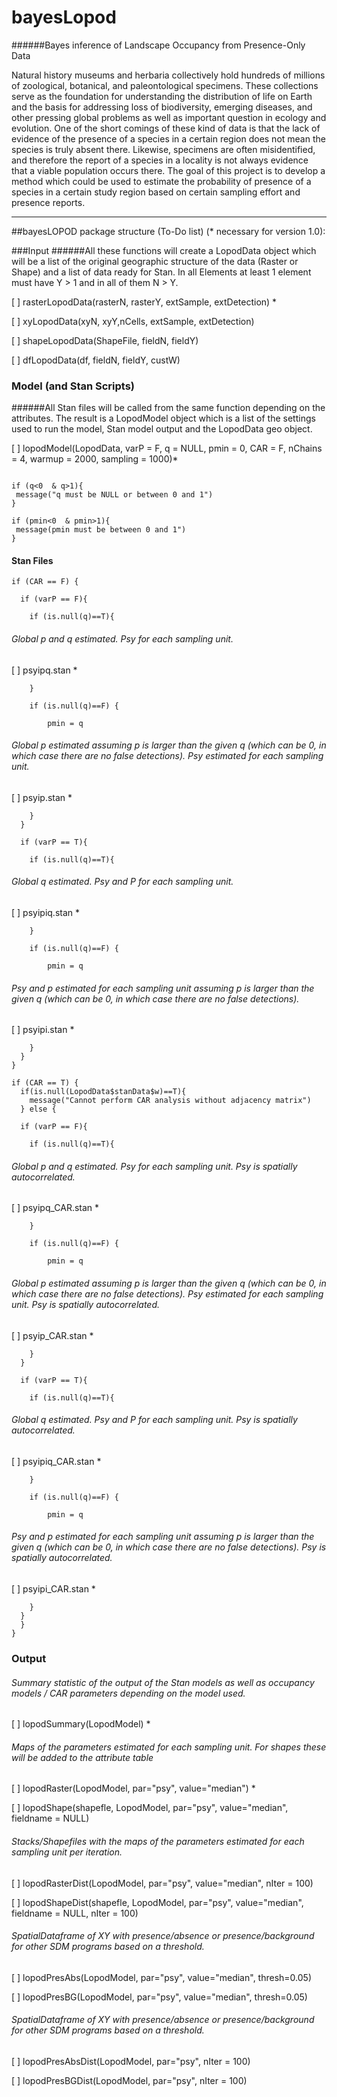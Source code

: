 # bayesLopod
######Bayes inference of Landscape Occupancy from Presence-Only Data

Natural history museums and herbaria collectively hold hundreds of millions of zoological, botanical, and paleontological specimens. These collections serve as the foundation for understanding the distribution of life on Earth and the basis for addressing loss of biodiversity, emerging diseases, and other pressing global problems as well as important question in ecology and evolution. One of the short comings of these kind of data is that the lack of evidence of the presence of a species in a certain region does not mean the species is truly absent there. Likewise, specimens are often misidentified, and therefore the report of a species in a locality is not always evidence that a viable population occurs there. The goal of this project is to develop a method which could be used to estimate the probability of presence of a species in a certain study region based on certain sampling effort and presence reports. 

***

##bayesLOPOD package structure (To-Do list)
(* necessary for version 1.0):

###Input
######All these functions will create a LopodData object which will be a list of the original geographic structure of the data (Raster or Shape) and a list of data ready for Stan. In all Elements at least 1 element must have Y > 1 and in all of them N > Y.

[ ] rasterLopodData(rasterN, rasterY, extSample, extDetection) *

[ ] xyLopodData(xyN, xyY,nCells, extSample, extDetection)

[ ] shapeLopodData(ShapeFile, fieldN, fieldY)

[ ] dfLopodData(df, fieldN, fieldY, custW)

### Model (and Stan Scripts)

######All Stan files will be called from the same function depending on the attributes. The result is a LopodModel object which is a list of the settings used to run the model,  Stan model output and the LopodData geo object.

[ ] lopodModel(LopodData, varP = F, q =  NULL, pmin = 0, CAR = F, nChains = 4, warmup = 2000, sampling = 1000)*

``` {r}

if (q<0  & q>1){
 message("q must be NULL or between 0 and 1")
}

if (pmin<0  & pmin>1){
 message(pmin must be between 0 and 1")
}
```

#### Stan Files

``` {r}
if (CAR == F) {

  if (varP == F){

    if (is.null(q)==T){
```
###### Global p and q estimated. Psy for each sampling unit.

[ ] psyipq.stan *


``` {r}
    }

    if (is.null(q)==F) {  

        pmin = q
```
###### Global p estimated assuming p is larger than the given q (which can be 0, in which case there are no false detections). Psy estimated for each sampling unit.

[ ] psyip.stan *

``` {r}
    }
  }

  if (varP == T){

    if (is.null(q)==T){
```
###### Global q estimated. Psy and P for each sampling unit.

[ ] psyipiq.stan *


``` {r}
    }

    if (is.null(q)==F) {  

        pmin = q
```
###### Psy and p estimated for each sampling unit assuming p is larger than the given q (which can be 0, in which case there are no false detections).

[ ] psyipi.stan *

``` {r}
    }
  }
}

if (CAR == T) {
  if(is.null(LopodData$stanData$w)==T){
    message("Cannot perform CAR analysis without adjacency matrix")
  } else {

  if (varP == F){

    if (is.null(q)==T){
```
###### Global p and q estimated. Psy for each sampling unit. Psy is spatially autocorrelated.

[ ] psyipq_CAR.stan *


``` {r}
    }

    if (is.null(q)==F) {  

        pmin = q
```
###### Global p estimated assuming p is larger than the given q (which can be 0, in which case there are no false detections). Psy estimated for each sampling unit. Psy is spatially autocorrelated.

[ ] psyip_CAR.stan *

``` {r}
    }
  }

  if (varP == T){

    if (is.null(q)==T){
```
###### Global q estimated. Psy and P for each sampling unit. Psy is spatially autocorrelated.

[ ] psyipiq_CAR.stan *


``` {r}
    }

    if (is.null(q)==F) {  

        pmin = q
```
###### Psy and p estimated for each sampling unit assuming p is larger than the given q (which can be 0, in which case there are no false detections). Psy is spatially autocorrelated.

[ ] psyipi_CAR.stan *

``` {r}
    }
  }
  }
}
```
### Output

###### Summary statistic of the output of the Stan models as well as occupancy models / CAR parameters depending on the model used.  

[ ] lopodSummary(LopodModel) *

###### Maps of the parameters estimated for each sampling unit. For shapes these will be added to the attribute table

[ ] lopodRaster(LopodModel, par="psy", value="median") *

[ ] lopodShape(shapefle, LopodModel, par="psy", value="median", fieldname = NULL)

###### Stacks/Shapefiles with the maps of the parameters estimated for each sampling unit per iteration.

[ ] lopodRasterDist(LopodModel, par="psy", value="median", nIter = 100)

[ ] lopodShapeDist(shapefle, LopodModel, par="psy", value="median", fieldname = NULL, nIter = 100)

###### SpatialDataframe of XY with presence/absence or presence/background for other SDM programs based on a threshold.

[ ] lopodPresAbs(LopodModel, par="psy", value="median", thresh=0.05)

[ ] lopodPresBG(LopodModel, par="psy", value="median", thresh=0.05)


###### SpatialDataframe of XY with presence/absence or presence/background for other SDM programs based on a threshold.

[ ] lopodPresAbsDist(LopodModel, par="psy", nIter = 100)

[ ] lopodPresBGDist(LopodModel, par="psy", nIter = 100)
